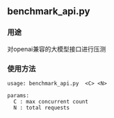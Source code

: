 
## benchmark_api.py 

### 用途

对openai兼容的大模型接口进行压测

### 使用方法 

```
usage: benchmark_api.py  <C> <N>

params:
  C : max concurrent count 
  N : total requests
```

